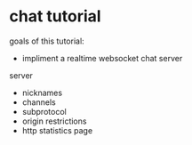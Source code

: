 chat tutorial
=============

goals of this tutorial:
- impliment a realtime websocket chat server


server
- nicknames
- channels
- subprotocol
- origin restrictions
- http statistics page
